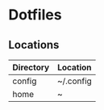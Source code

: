 # Dotfiles

## Locations

| Directory | Location  |
| --------- | --------- |
| config    | ~/.config |
| home      | ~         |

